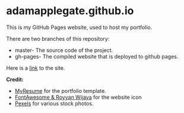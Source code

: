 # adamapplegate.github.io
This is my GitHub Pages website, used to host my portfolio.

There are two branches of this repository:
* master- The source code of the project.
* gh-pages- The compiled website that is deployed to github pages.


Here is a [link](https://adamapplegate.github.io) to the site.


**Credit:**
* [MyResume](https://bootstrapmade.com/free-html-bootstrap-template-my-resume/download/) for the portfolio template.
* [FontAwesome & Royyan Wijaya](https://www.flaticon.com/free-icons/code) for the website icon 
* [Pexels](https://www.pexels.com) for various stock photos.
